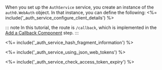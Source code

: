 When you set up the `AuthService` service, you create an instance of the `auth0.WebAuth` object. In that instance, you can define the following:
<%= include('_auth_service_configure_client_details') %>

::: note
In this tutorial, the route is `/callback`, which is implemented in the [Add a Callback Component](#add-a-callback-component) step. 
:::

<%= include('_auth_service_hash_fragment_information') %>

<%= include('_auth_service_using_json_web_tokens') %>

<%= include('_auth_service_check_access_token_expiry') %>
